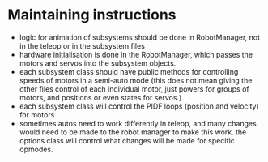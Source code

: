 # Maintaining instructions

 * logic for animation of subsystems should be done in RobotManager, not in the teleop or in the subsystem files
 * hardware initialisation is done in the RobotManager, which passes the motors and servos into the subsystem objects.
 * each subsystem class should have public methods for controlling speeds of motors in a semi-auto mode (this does not mean giving the other files control of each individual motor, just powers for groups of motors, and positions or even states for servos.)
 * each subsystem class will control the PIDF loops (position and velocity) for motors
 * sometimes autos need to work differently in teleop, and many changes would need to be made to the robot manager to make this work. the options class will control what changes will be made for specific opmodes.